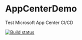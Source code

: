 # AppCenterDemo
Test Microsoft App Center CI/CD


[![Build status](https://build.appcenter.ms/v0.1/apps/7e1146fc-34ab-4d06-982a-81f1fcc2dfde/branches/dev/badge)](https://appcenter.ms)
